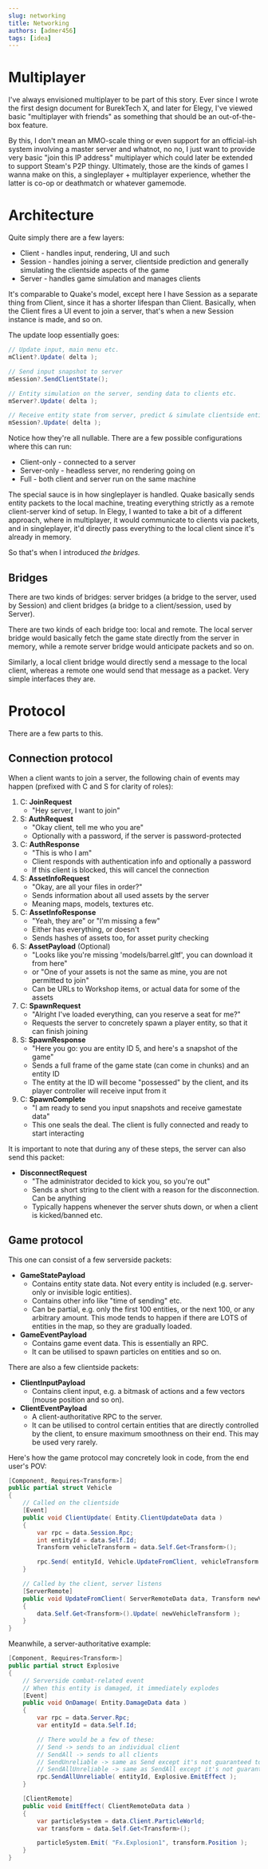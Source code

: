```yaml
---
slug: networking
title: Networking
authors: [admer456]
tags: [idea]
---
```


# Multiplayer

I've always envisioned multiplayer to be part of this story. Ever since I wrote the first design document for BurekTech X, and later for Elegy, I've viewed basic "multiplayer with friends" as something that should be an out-of-the-box feature. 

By this, I don't mean an MMO-scale thing or even support for an official-ish system involving a master server and whatnot, no no, I just want to provide very basic "join this IP address" multiplayer which could later be extended to support Steam's P2P thingy. Ultimately, those are the kinds of games I wanna make on this, a singleplayer + multiplayer experience, whether the latter is co-op or deathmatch or whatever gamemode.

<!-- truncate -->

# Architecture

Quite simply there are a few layers:
* Client - handles input, rendering, UI and such
* Session - handles joining a server, clientside prediction and generally simulating the clientside aspects of the game
* Server - handles game simulation and manages clients

It's comparable to Quake's model, except here I have Session as a separate thing from Client, since it has a shorter lifespan than Client. Basically, when the Client fires a UI event to join a server, that's when a new Session instance is made, and so on.

The update loop essentially goes:
```cs
// Update input, main menu etc.
mClient?.Update( delta );

// Send input snapshot to server
mSession?.SendClientState();

// Entity simulation on the server, sending data to clients etc.
mServer?.Update( delta );

// Receive entity state from server, predict & simulate clientside entities
mSession?.Update( delta );
```
Notice how they're all nullable. There are a few possible configurations where this can run:
* Client-only - connected to a server
* Server-only - headless server, no rendering going on
* Full - both client and server run on the same machine

The special sauce is in how singleplayer is handled. Quake basically sends entity packets to the local machine, treating everything strictly as a remote client-server kind of setup. In Elegy, I wanted to take a bit of a different approach, where in multiplayer, it would communicate to clients via packets, and in singleplayer, it'd directly pass everything to the local client since it's already in memory.

So that's when I introduced *the bridges.*

## Bridges

There are two kinds of bridges: server bridges (a bridge to the server, used by Session) and client bridges (a bridge to a client/session, used by Server).

There are two kinds of each bridge too: local and remote. The local server bridge would basically fetch the game state directly from the server in memory, while a remote server bridge would anticipate packets and so on.

Similarly, a local client bridge would directly send a message to the local client, whereas a remote one would send that message as a packet. Very simple interfaces they are.

# Protocol

There are a few parts to this.

## Connection protocol

When a client wants to join a server, the following chain of events may happen (prefixed with C and S for clarity of roles):
1. C: **JoinRequest**
    * "Hey server, I want to join"
2. S: **AuthRequest**
    * "Okay client, tell me who you are"
    * Optionally with a password, if the server is password-protected
3. C: **AuthResponse**
    * "This is who I am"
    * Client responds with authentication info and optionally a password
    * If this client is blocked, this will cancel the connection
4. S: **AssetInfoRequest**
    * "Okay, are all your files in order?"
    * Sends information about all used assets by the server
    * Meaning maps, models, textures etc.
5. C: **AssetInfoResponse**
    * "Yeah, they are" or "I'm missing a few"
    * Either has everything, or doesn't
    * Sends hashes of assets too, for asset purity checking
6. S: **AssetPayload** (Optional)
    * "Looks like you're missing 'models/barrel.gltf', you can download it from here"
    * or "One of your assets is not the same as mine, you are not permitted to join"
    * Can be URLs to Workshop items, or actual data for some of the assets
7. C: **SpawnRequest**
    * "Alright I've loaded everything, can you reserve a seat for me?"
    * Requests the server to concretely spawn a player entity, so that it can finish joining
8. S: **SpawnResponse**
    * "Here you go: you are entity ID 5, and here's a snapshot of the game"
    * Sends a full frame of the game state (can come in chunks) and an entity ID
    * The entity at the ID will become "possessed" by the client, and its player controller will receive input from it
9. C: **SpawnComplete**
    * "I am ready to send you input snapshots and receive gamestate data"
    * This one seals the deal. The client is fully connected and ready to start interacting

It is important to note that during any of these steps, the server can also send this packet:
* **DisconnectRequest**
    * "The administrator decided to kick you, so you're out"
    * Sends a short string to the client with a reason for the disconnection. Can be anything
    * Typically happens whenever the server shuts down, or when a client is kicked/banned etc.

## Game protocol

This one can consist of a few serverside packets:
* **GameStatePayload**
    * Contains entity state data. Not every entity is included (e.g. server-only or invisible logic entities).
    * Contains other info like "time of sending" etc.
    * Can be partial, e.g. only the first 100 entities, or the next 100, or any arbitrary amount. This mode tends to happen if there are LOTS of entities in the map, so they are gradually loaded.
* **GameEventPayload**
    * Contains game event data. This is essentially an RPC.
    * It can be utilised to spawn particles on entities and so on.

There are also a few clientside packets:
* **ClientInputPayload**
    * Contains client input, e.g. a bitmask of actions and a few vectors (mouse position and so on).
* **ClientEventPayload**
    * A client-authoritative RPC to the server.
    * It can be utilised to control certain entities that are directly controlled by the client, to ensure maximum smoothness on their end. This may be used very rarely.

Here's how the game protocol may concretely look in code, from the end user's POV:
```cs
[Component, Requires<Transform>]
public partial struct Vehicle
{
    // Called on the clientside
    [Event]
    public void ClientUpdate( Entity.ClientUpdateData data )
    {
        var rpc = data.Session.Rpc;
        int entityId = data.Self.Id;
        Transform vehicleTransform = data.Self.Get<Transform>();

        rpc.Send( entityId, Vehicle.UpdateFromClient, vehicleTransform );
    }

    // Called by the client, server listens
    [ServerRemote]
    public void UpdateFromClient( ServerRemoteData data, Transform newVehicleTransform )
    {
        data.Self.Get<Transform>().Update( newVehicleTransform );
    }
}
```

Meanwhile, a server-authoritative example:
```cs
[Component, Requires<Transform>]
public partial struct Explosive
{
    // Serverside combat-related event
    // When this entity is damaged, it immediately explodes
    [Event]
    public void OnDamage( Entity.DamageData data )
    {
        var rpc = data.Server.Rpc;
        var entityId = data.Self.Id;

        // There would be a few of these:
        // Send -> sends to an individual client
        // SendAll -> sends to all clients
        // SendUnreliable -> same as Send except it's not guaranteed to arrive
        // SendAllUnreliable -> same as SendAll except it's not guaranteed to arrive
        rpc.SendAllUnreliable( entityId, Explosive.EmitEffect );
    }

    [ClientRemote]
    public void EmitEffect( ClientRemoteData data )
    {
        var particleSystem = data.Client.ParticleWorld;
        var transform = data.Self.Get<Transform>();

        particleSystem.Emit( "Fx.Explosion1", transform.Position );
    }
}
```
